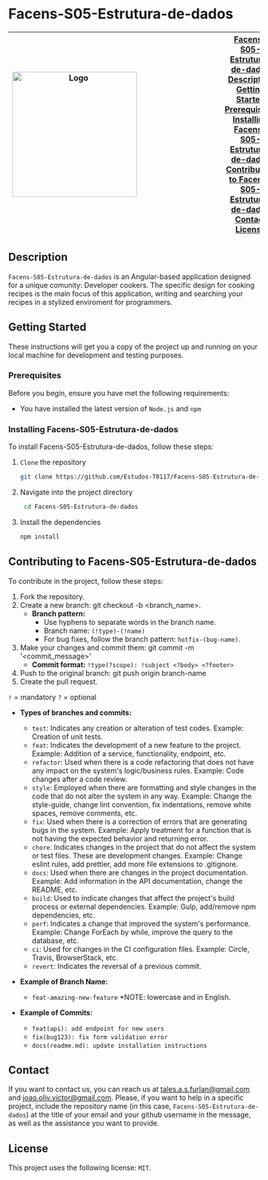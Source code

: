 # Facens-S05-Estrutura-de-dados

| <img src="https://github.com/Estudos-T0117/Estudos-T0117-Facens-S05-Estrutura-de-dados/assets/104631043/25357703-fe96-49f7-be26-3c9217691352" alt="Logo" width="250" style="margin-right: 10rem;"> | [Facens-S05-Estrutura-de-dados](#Facens-S05-Estrutura-de-dados)<br>[Description](#description)<br>[Getting Started](#getting-started)<br>[Prerequisites](#prerequisites)<br>[Installing Facens-S05-Estrutura-de-dados](#installing-Facens-S05-Estrutura-de-dados)<br>[Contributing to Facens-S05-Estrutura-de-dados](#contributing-to-Facens-S05-Estrutura-de-dados)<br>[Contact](#contact)<br>[License](#license) 	|
|---|---|

## Description

`Facens-S05-Estrutura-de-dados` is an Angular-based application designed for a unique comunity: Developer cookers. The specific design for cooking recipes is the main focus of this application, writing and searching your recipes in a stylized enviroment for programmers.

## Getting Started

These instructions will get you a copy of the project up and running on your local machine for development and testing purposes.

### Prerequisites

Before you begin, ensure you have met the following requirements:

- You have installed the latest version of `Node.js` and `npm`

### Installing Facens-S05-Estrutura-de-dados

To install Facens-S05-Estrutura-de-dados, follow these steps:

1. `Clone` the repository

   ```bash
   git clone https://github.com/Estudos-T0117/Facens-S05-Estrutura-de-dados
   ```

2. Navigate into the project directory

   ```bash
    cd Facens-S05-Estrutura-de-dados
   ```

3. Install the dependencies

    ```bash
    npm install
    ```

## Contributing to Facens-S05-Estrutura-de-dados

To contribute in the project, follow these steps:

1. Fork the repository.
2. Create a new branch: git checkout -b <branch_name>.
   - **Branch pattern:**
     - Use hyphens to separate words in the branch name.
     - Branch name: `(!type)-(!name)`
     - For bug fixes, follow the branch pattern: `hotfix-(bug-name)`.
3. Make your changes and commit them: git commit -m '<commit_message>'
   - **Commit format:** `!type(?scope): !subject <?body> <?footer>`
4. Push to the original branch: git push origin branch-name
5. Create the pull request.

`!` = mandatory
`?` = optional

- **Types of branches and commits:**
  - `test`: Indicates any creation or alteration of test codes. Example: Creation of unit tests.
  - `feat`: Indicates the development of a new feature to the project. Example: Addition of a service, functionality, endpoint, etc.
  - `refactor`: Used when there is a code refactoring that does not have any impact on the system's logic/business rules. Example: Code changes after a code review.
  - `style`: Employed when there are formatting and style changes in the code that do not alter the system in any way. Example: Change the style-guide, change lint convention, fix indentations, remove white spaces, remove comments, etc.
  - `fix`: Used when there is a correction of errors that are generating bugs in the system. Example: Apply treatment for a function that is not having the expected behavior and returning error.
  - `chore`: Indicates changes in the project that do not affect the system or test files. These are development changes. Example: Change eslint rules, add prettier, add more file extensions to .gitignore.
  - `docs`: Used when there are changes in the project documentation. Example: Add information in the API documentation, change the README, etc.
  - `build`: Used to indicate changes that affect the project's build process or external dependencies. Example: Gulp, add/remove npm dependencies, etc.
  - `perf`: Indicates a change that improved the system's performance. Example: Change ForEach by while, improve the query to the database, etc.
  - `ci`: Used for changes in the CI configuration files. Example: Circle, Travis, BrowserStack, etc.
  - `revert`: Indicates the reversal of a previous commit.

- **Example of Branch Name:**
  - `feat-amazing-new-feature`
  *NOTE: lowercase and in English.

- **Example of Commits:**
  - `feat(api): add endpoint for new users`
  - `fix(bug123): fix form validation error`
  - `docs(readme.md): update installation instructions`

## Contact

If you want to contact us, you can reach us at <tales.a.s.furlan@gmail.com> and <joao.oliv.victor@gmail.com>.
Please, if you want to help in a specific project, include the repository name (in this case, `Facens-S05-Estrutura-de-dados`) at the title of your email and your github username in the message, as well as the assistance you want to provide.

## License

This project uses the following license: `MIT`.
#
